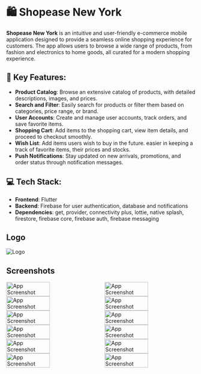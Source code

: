 # 🛍️ Shopease New York

**Shopease New York** is an intuitive and user-friendly e-commerce mobile application designed to provide a seamless online shopping experience for customers. The app allows users to browse a wide range of products, from fashion and electronics to home goods, all curated for a modern shopping experience.

## 📌 Key Features:

- **Product Catalog**: Browse an extensive catalog of products, with detailed descriptions, images, and prices.
- **Search and Filter**: Easily search for products or filter them based on categories, price range, or brand.
- **User Accounts**: Create and manage user accounts, track orders, and save favorite items.
- **Shopping Cart**: Add items to the shopping cart, view item details, and proceed to checkout smoothly.
- **Wish List**: Add items users wish to buy in the future. easier in keeping a track of favorite items, their prices and stocks.
- **Push Notifications**: Stay updated on new arrivals, promotions, and order status through notification messages.

## 💻 Tech Stack:

- **Frontend**: Flutter
- **Backend**: Firebase for user authentication, database and notifications
- **Dependencies**: get, provider, connectivity plus, lottie, native splash, firestore, firebase core, firebase auth, firebase messaging

## Logo

![Logo](assets/images/ShopEase(1).png)

## Screenshots

<div style="display: flex; flex-wrap: wrap; justify-content: space-between;">
    <img src="screenshots/1.png" alt="App Screenshot" width="48%" height="auto">
    <img src="screenshots/2.png" alt="App Screenshot" width="48%" height="auto">
    <img src="screenshots/3.png" alt="App Screenshot" width="48%" height="auto">
    <img src="screenshots/3-2.png" alt="App Screenshot" width="48%" height="auto">
    <img src="screenshots/4.png" alt="App Screenshot" width="48%" height="auto">
    <img src="screenshots/5.png" alt="App Screenshot" width="48%" height="auto">
    <img src="screenshots/5-2.png" alt="App Screenshot" width="48%" height="auto">
    <img src="screenshots/6.png" alt="App Screenshot" width="48%" height="auto">
    <img src="screenshots/7.png" alt="App Screenshot" width="48%" height="auto">
    <img src="screenshots/8.png" alt="App Screenshot" width="48%" height="auto">
    <img src="screenshots/9.png" alt="App Screenshot" width="48%" height="auto">
    <img src="screenshots/10.png" alt="App Screenshot" width="48%" height="auto">
</div>
